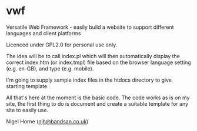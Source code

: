 vwf
===

Versatile Web Framework - easily build a website to support different languages and client platforms

Licenced under GPL2.0 for personal use only.

The idea will be to call index.pl which will then automatically display
the correct index.htm (or index.tmpl) file based on the browser language
setting (e.g. en-GB), and type (e.g. mobile).

I'm going to supply sample index files in the htdocs directory to give starting
template.

All that's here at the moment is the basic code. The code works as is on my
site, the first thing to do is document and create a suitable template for
any site to easily use.

Nigel Horne (njh@bandsan.co.uk)
